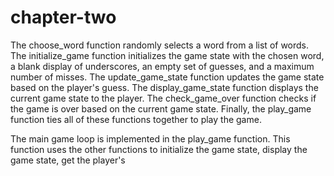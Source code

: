 # chapter-two
The choose_word function randomly selects a word from a list of words. The initialize_game function initializes the game state with the chosen word, a blank display of underscores, an empty set of guesses, and a maximum number of misses. The update_game_state function updates the game state based on the player's guess. The display_game_state function displays the current game state to the player. The check_game_over function checks if the game is over based on the current game state. Finally, the play_game function ties all of these functions together to play the game.

The main game loop is implemented in the play_game function. This function uses the other functions to initialize the game state, display the game state, get the player's
